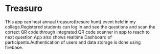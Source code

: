 # Treasuro
This app can host annual treasuro(tresure hunt) event held in my college.Registered students can log in and see the questions and scan the correct QR code through integrated QR code scanner in app to reach to next question.App also shows realtime Dashboard of participants.Authentication of users and data storage is done using firebase.

